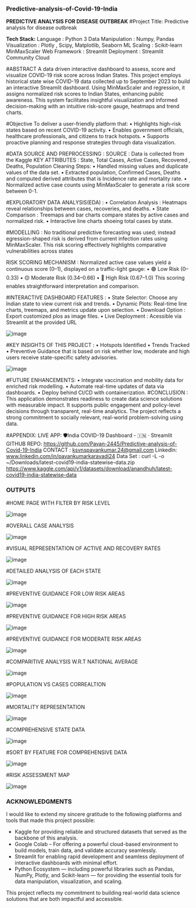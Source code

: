 ### **Predictive-analysis-of-Covid-19-India**
**PREDICTIVE ANALYSIS FOR DISEASE OUTBREAK**
#Project Title: Predictive analysis for disease outbreak


**Tech Stack:** 
	Language : Python 3
	Data Manipulation : Numpy, Pandas
	Visualization : Plotly , Scipy, Matplotlib, Seaborn
	ML Scaling : Scikit-learn MinMaxScaler
	Web Framework : Streamlit
	Deployment : Streamlit Community Cloud

 
#ABSTRACT
A data driven interactive dashboard to assess, score and visualize COVID-19 risk score across Indian States. This project employs historical state wise COVID-19 data collected up to September 2023 to build an interactive Streamlit dashboard. Using MinMaxScaler and regression, it assigns normalized risk scores to Indian States, enhancing public awareness. This system facilitates insightful visualization and informed decision-making with an intuitive risk-score gauge, heatmaps and trend charts.


#Objective
	To deliver a user-friendly platform that:
•	Highlights high-risk states based on recent COVID-19 activity.
•	Enables government officials, healthcare professionals, and citizens to track hotspots.
•	Supports proactive planning and response strategies through data visualization.


#DATA SOURCE AND PREPROCESSING :
	SOURCE : Data is collected from the Kaggle
	KEY ATTRIBUTES : State, Total Cases, Active Cases, Recovered , Deaths, Population
	Cleaning Steps:
•	Handled missing values and duplicate values of the data set.
•	Extracted population, Confirmed Cases, Deaths and computed derived attributes that is Incidence rate and mortality rate.
•	Normalized active case counts using MinMaxScaler to generate a risk score between 0-1.

#EXPLORATORY DATA ANALYSIS(EDA) :
•	Correlation Analysis : Heatmaps reveal relationships between cases, recoveries, and deaths.
•	State Comparison : Treemaps and bar charts compare states by active cases and normalized risk.
•	Interactive line charts shoeing total cases by state.


#MODELLING :
	No traditional predictive forecasting was used; instead egression-shaped risk is derived from current infection rates using MinMaxScaler. This risk scoring effectively highlights comparative vulnerabilities across states
 
RISK SCORING MECHANISM :
Normalized active case values yield a continuous score (0–1), displayed on a traffic-light gauge:
•	🟢 Low Risk (0–0.33)
•	🟡 Moderate Risk (0.34–0.66)
•	🔴 High Risk (0.67–1.0)
This scoring enables straightforward interpretation and comparison.


#INTERACTIVE DASHBOARD FEATURES :
•	State Selector: Choose any Indian state to view current risk and trends.
•	Dynamic Plots: Real-time line charts, treemaps, and metrics update upon selection.
•	Download Option : Export customized plos as image files.
•	Live Deployment :  Acessible via Streamlit at the provided URL

![image](https://github.com/user-attachments/assets/40f47e05-eba0-4c84-ab44-8cb2d2f29134)

#KEY INSIGHTS OF THIS PROJECT :
•	Hotspots Identified
•	Trends Tracked
•	Preventive Guidance that is based on risk whether low, moderate and high users receive state-specific safety advisories.

![image](https://github.com/user-attachments/assets/f91e298e-0ec1-4d37-8d94-a020f3d04402)

#FUTURE ENHANCEMENTS:
•	Integrate vaccination and mobility data for enriched risk modelling.
•	 Automate real-time updates of data via dashboards.
•	Deploy behind CI/CD with containerization.
#CONCLUSION :
	This application demonstrates readiness to create data science solutions with measurable impact. It supports public engagement and policy-level decisions through transparent, real-time analytics. The project reflects a strong commitment to socially relevant, real-world problem-solving using data.

#APPENDIX:
	LIVE APP: 🛡️India COVID-19 Dashboard - 🇮🇳 · Streamlit
	GITHUB REPO: https://github.com/Pavan-2445/Predictive-analysis-of-Covid-19-India
	CONTACT : ksvnspavankumar.24@gmail.com
	LinkedIn: www.linkedin.com/in/pavankumarkaravadi24
 Data Set : curl -L -o ~/Downloads/latest-covid19-india-statewise-data.zip\
  https://www.kaggle.com/api/v1/datasets/download/anandhuh/latest-covid19-india-statewise-data

### **OUTPUTS**
 
#HOME PAGE WITH FILTER BY RISK LEVEL

![image](https://github.com/user-attachments/assets/71181280-03fc-4673-b3cc-2ef506eadc66)

 
#OVERALL CASE ANALYSIS

![image](https://github.com/user-attachments/assets/2426ea02-d92e-437c-abab-ced5bcb3f332)
 

#VISUAL REPRESENTATION OF ACTIVE AND RECOVERY RATES

![image](https://github.com/user-attachments/assets/043b0b37-66f5-421a-8074-22910c5a4748)

 
#DETAILED ANALYSIS OF EACH STATE 

 ![image](https://github.com/user-attachments/assets/ed821daa-9cd5-416f-badc-f4656749531f)


#PREVENTIVE GUIDANCE FOR LOW RISK AREAS

![image](https://github.com/user-attachments/assets/51728d54-5136-4542-874c-f2a04779f61d)

 

#PREVENTIVE GUIDANCE FOR HIGH RISK AREAS

 ![image](https://github.com/user-attachments/assets/8b8a2eb5-aa48-4269-9b66-52e0e67a00a0)


#PREVENTIVE GUIDANCE FOR MODERATE RISK AREAS

![image](https://github.com/user-attachments/assets/15a4399c-8415-4ed4-8a8f-df3708fcea26)

 
#COMPARITIVE ANALYSIS W.R.T NATIONAL AVERAGE

![image](https://github.com/user-attachments/assets/c1ead145-605c-48d1-95c1-92b03cfeaece)
 

#POPULATION VS CASES CORREALTION

![image](https://github.com/user-attachments/assets/0fc7ff8f-0799-4689-847f-2dd3246d3f55)

 
#MORTALITY REPRESENTATION

![image](https://github.com/user-attachments/assets/a05816cc-fdfe-4bed-9582-b30c843e311c)

 
#COMPREHENSIVE STATE DATA

![image](https://github.com/user-attachments/assets/d3ac7a1d-eddb-4cf4-8b11-3a6f16e4d212)

 
#SORT BY FEATURE FOR COMPREHENSIVE DATA

![image](https://github.com/user-attachments/assets/118566d0-846d-4d6d-9fb7-e7e0ada83a49)

 
#RISK ASSESSMENT MAP

![image](https://github.com/user-attachments/assets/90443116-e237-41fe-a5f1-6d158f7cd893)

### **ACKNOWLEDGMENTS**

I would like to extend my sincere gratitude to the following platforms and tools that made this project possible:

* Kaggle for providing reliable and structured datasets that served as the backbone of this analysis.
* Google Colab – For offering a powerful cloud-based environment to build models, train data, and validate accuracy seamlessly.
* Streamlit for enabling rapid development and seamless deployment of interactive dashboards with minimal effort.
* Python Ecosystem — including powerful libraries such as Pandas, NumPy, Plotly, and Scikit-learn — for providing the essential tools for data manipulation, visualization, and scaling.

This project reflects my commitment to building real-world data science solutions that are both impactful and accessible.
